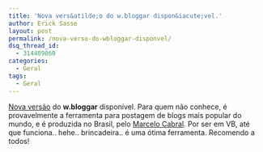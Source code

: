 ```yaml
---
title: 'Nova vers&atilde;o do w.bloggar dispon&iacute;vel.'
author: Erick Sasse
layout: post
permalink: /nova-verso-do-wbloggar-disponvel/
dsq_thread_id:
  - 314409860
categories:
  - Geral
tags:
  - Geral
---
```

[Nova vers&atilde;o][1] do **w.bloggar** dispon&iacute;vel. Para quem n&atilde;o conhece, &eacute; provavelmente a ferramenta para postagem de blogs mais popular do mundo, e &eacute; produzida no Brasil, pelo [Marcelo Cabral][2]. Por ser em VB, at&eacute; que funciona.. hehe.. brincadeira.. &eacute; uma &oacute;tima ferramenta. Recomendo a todos!

 [1]: http://wbloggar.com/download/
 [2]: http://wbloggar.com/marcelo/blog/